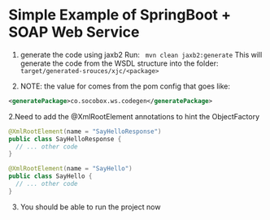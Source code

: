 # Simple Example of SpringBoot + SOAP Web Service

1. generate the code using jaxb2
Run: ` mvn clean jaxb2:generate`
This will generate the code from the WSDL structure into the folder: `target/generated-srouces/xjc/<package>`

2. NOTE: the value for <package> comes from the pom config that goes like:

```xml
<generatePackage>co.socobox.ws.codegen</generatePackage>
```


2.Need to add the @XmlRootElement annotations to hint the ObjectFactory

```java
@XmlRootElement(name = "SayHelloResponse")
public class SayHelloResponse {
  // ... other code
}
```

```java
@XmlRootElement(name = "SayHello")
public class SayHello {
  // ... other code
}
```


3. You should be able to run the project now
